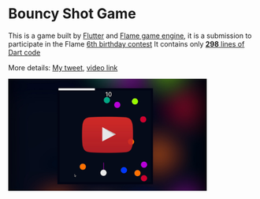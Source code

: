 # Bouncy Shot Game

This is a game built by [Flutter](https://flutter.dev/) and [Flame game engine](https://flame-engine.org/), it is a submission to participate in the Flame [6th birthday contest](https://twitter.com/spydon/status/1716107321846210656)
It contains only [**298** lines of Dart code](https://github.com/imaNNeo/bouncy_shot_game/blob/7831ab5d8c7f48e2fb3f177f81b63efc4375fbc2/lib/main.dart)

More details: [My tweet](https://twitter.com/imaN__NeO/status/1718561030211617117), [video link](https://youtu.be/BAe8tsT_Dms)

[<img src="https://github.com/imaNNeo/bouncy_shot_game/raw/main/repo_files/images/shot.jpg" width="80%" alt="Preview Image"/>](https://www.youtube.com/watch?v=BAe8tsT_Dms)
